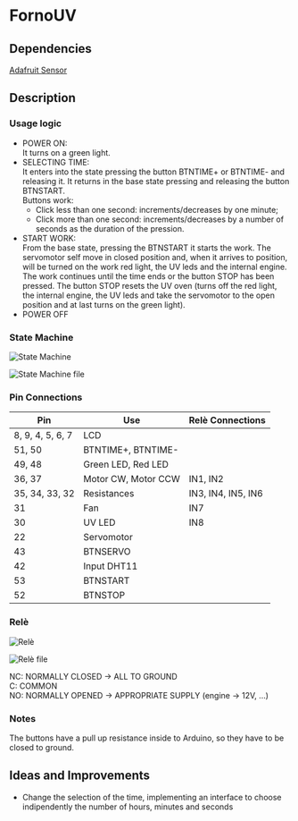 # FornoUV

## Dependencies
[Adafruit Sensor](https://github.com/adafruit/Adafruit_Sensor)

## Description

### Usage logic

* POWER ON:  
It turns on a green light.
* SELECTING TIME:  
It enters into the state pressing the button BTNTIME+ or BTNTIME- and releasing it. It returns in the base state pressing and releasing the button BTNSTART.  
Buttons work:
  * Click less than one second: increments/decreases by one minute;
  * Click more than one second: increments/decreases by a number of seconds as the duration of the pression.
* START WORK:  
From the base state, pressing the BTNSTART it starts the work. The servomotor self move in closed position and, when it arrives to position, will be turned on the work red light, the UV leds and the internal engine. The work continues until the time ends or the button STOP has been pressed. The button STOP resets the UV oven (turns off the red light, the internal engine, the UV leds and take the servomotor to the open position and at last turns on the green light).
* POWER OFF

### State Machine

![State Machine](https://raw.githubusercontent.com/STB1019/FornoUV/master/images/state%20machine%20-%20FornoUV.png)

![State Machine file](https://github.com/STB1019/FornoUV/tree/master/images/state%20machine%20-%20FornoUV.png "State Machine")

### Pin Connections

Pin | Use | Relè Connections
--- | --- | ----------------
8, 9, 4, 5, 6, 7 | LCD | 
51, 50 | BTNTIME+, BTNTIME- | 
49, 48 | Green LED, Red LED | 
36, 37 | Motor CW, Motor CCW | IN1, IN2
35, 34, 33, 32 | Resistances | IN3, IN4, IN5, IN6
31 | Fan | IN7
30 | UV LED | IN8
22 | Servomotor | 
43 | BTNSERVO | 
42 | Input DHT11 | 
53 | BTNSTART | 
52 | BTNSTOP | 

### Relè

![Relè](https://raw.githubusercontent.com/STB1019/FornoUV/master/images/rele%20image%20-%20FornoUV.png)

![Relè file](https://github.com/STB1019/FornoUV/tree/master/images/rele%20image%20-%20FornoUV.png "Rele")


NC:    NORMALLY CLOSED    →    ALL TO GROUND  
C:     COMMON  
NO:    NORMALLY OPENED    →    APPROPRIATE SUPPLY (engine -> 12V, …)

### Notes

The buttons have a pull up resistance inside to Arduino, so they have to be closed to ground.


## Ideas and Improvements

* Change the selection of the time, implementing an interface to choose indipendently the number of hours, minutes and seconds

